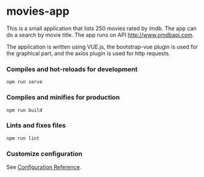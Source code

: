 # movies-app

This is a small application that lists 250 movies rated by imdb. The app can do a search by movie title. The app runs on API http://www.omdbapi.com.

The application is written using VUE.js, the bootstrap-vue plugin is used for the graphical part, and the axios plugin is used for http requests.

### Compiles and hot-reloads for development

```
npm run serve
```

### Compiles and minifies for production

```
npm run build
```

### Lints and fixes files

```
npm run lint
```

### Customize configuration

See [Configuration Reference](https://cli.vuejs.org/config/).
